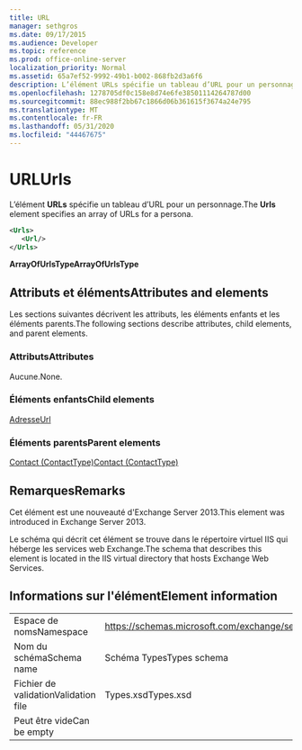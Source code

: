 ```yaml
---
title: URL
manager: sethgros
ms.date: 09/17/2015
ms.audience: Developer
ms.topic: reference
ms.prod: office-online-server
localization_priority: Normal
ms.assetid: 65a7ef52-9992-49b1-b002-868fb2d3a6f6
description: L’élément URLs spécifie un tableau d’URL pour un personnage.
ms.openlocfilehash: 1278705df0c158e8d74e6fe38501114264787d00
ms.sourcegitcommit: 88ec988f2bb67c1866d06b361615f3674a24e795
ms.translationtype: MT
ms.contentlocale: fr-FR
ms.lasthandoff: 05/31/2020
ms.locfileid: "44467675"
---
```

# <a name="urls"></a><span data-ttu-id="921af-103">URL</span><span class="sxs-lookup"><span data-stu-id="921af-103">Urls</span></span>

<span data-ttu-id="921af-104">L’élément **URLs** spécifie un tableau d’URL pour un personnage.</span><span class="sxs-lookup"><span data-stu-id="921af-104">The **Urls** element specifies an array of URLs for a persona.</span></span> 
  
```XML
<Urls>
   <Url/>
</Urls>
```

 <span data-ttu-id="921af-105">**ArrayOfUrlsType**</span><span class="sxs-lookup"><span data-stu-id="921af-105">**ArrayOfUrlsType**</span></span>
## <a name="attributes-and-elements"></a><span data-ttu-id="921af-106">Attributs et éléments</span><span class="sxs-lookup"><span data-stu-id="921af-106">Attributes and elements</span></span>

<span data-ttu-id="921af-107">Les sections suivantes décrivent les attributs, les éléments enfants et les éléments parents.</span><span class="sxs-lookup"><span data-stu-id="921af-107">The following sections describe attributes, child elements, and parent elements.</span></span>
  
### <a name="attributes"></a><span data-ttu-id="921af-108">Attributs</span><span class="sxs-lookup"><span data-stu-id="921af-108">Attributes</span></span>

<span data-ttu-id="921af-109">Aucune.</span><span class="sxs-lookup"><span data-stu-id="921af-109">None.</span></span>
  
### <a name="child-elements"></a><span data-ttu-id="921af-110">Éléments enfants</span><span class="sxs-lookup"><span data-stu-id="921af-110">Child elements</span></span>

[<span data-ttu-id="921af-111">Adresse</span><span class="sxs-lookup"><span data-stu-id="921af-111">Url </span></span>](url-ex15websvcsotherref.md)
  
### <a name="parent-elements"></a><span data-ttu-id="921af-112">Éléments parents</span><span class="sxs-lookup"><span data-stu-id="921af-112">Parent elements</span></span>

[<span data-ttu-id="921af-113">Contact (ContactType)</span><span class="sxs-lookup"><span data-stu-id="921af-113">Contact (ContactType)</span></span>](contact-contacttype.md)
  
## <a name="remarks"></a><span data-ttu-id="921af-114">Remarques</span><span class="sxs-lookup"><span data-stu-id="921af-114">Remarks</span></span>

<span data-ttu-id="921af-115">Cet élément est une nouveauté d'Exchange Server 2013.</span><span class="sxs-lookup"><span data-stu-id="921af-115">This element was introduced in Exchange Server 2013.</span></span>
  
<span data-ttu-id="921af-116">Le schéma qui décrit cet élément se trouve dans le répertoire virtuel IIS qui héberge les services web Exchange.</span><span class="sxs-lookup"><span data-stu-id="921af-116">The schema that describes this element is located in the IIS virtual directory that hosts Exchange Web Services.</span></span>
  
## <a name="element-information"></a><span data-ttu-id="921af-117">Informations sur l'élément</span><span class="sxs-lookup"><span data-stu-id="921af-117">Element information</span></span>

|||
|:-----|:-----|
|<span data-ttu-id="921af-118">Espace de noms</span><span class="sxs-lookup"><span data-stu-id="921af-118">Namespace</span></span>  <br/> |https://schemas.microsoft.com/exchange/services/2006/types  <br/> |
|<span data-ttu-id="921af-119">Nom du schéma</span><span class="sxs-lookup"><span data-stu-id="921af-119">Schema name</span></span>  <br/> |<span data-ttu-id="921af-120">Schéma Types</span><span class="sxs-lookup"><span data-stu-id="921af-120">Types schema</span></span>  <br/> |
|<span data-ttu-id="921af-121">Fichier de validation</span><span class="sxs-lookup"><span data-stu-id="921af-121">Validation file</span></span>  <br/> |<span data-ttu-id="921af-122">Types.xsd</span><span class="sxs-lookup"><span data-stu-id="921af-122">Types.xsd</span></span>  <br/> |
|<span data-ttu-id="921af-123">Peut être vide</span><span class="sxs-lookup"><span data-stu-id="921af-123">Can be empty</span></span>  <br/> ||
   


